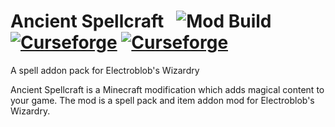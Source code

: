 
# Ancient Spellcraft &nbsp; ![Mod Build](https://github.com/WinDanesz/AncientSpellcraft/workflows/Mod%20Build/badge.svg) [![Curseforge](http://cf.way2muchnoise.eu/full_ancient-spellcraft_downloads.svg)](https://minecraft.curseforge.com/projects/ancient-spellcraft) [![Curseforge](http://cf.way2muchnoise.eu/versions/For%20MC_ancient-spellcraft_all.svg)](http://www.curseforge.com/minecraft/mc-mods/ancient-spellcraft/files)
A spell addon pack for Electroblob's Wizardry

Ancient Spellcraft is a Minecraft modification which adds magical content to your game. The mod is a spell pack and item addon mod for Electroblob's Wizardry.